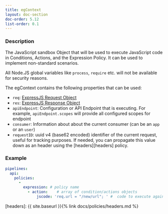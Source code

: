 ```yaml
---
title: egContext
layout: doc-section
doc-order: 5.12
list-order: 0.1
---
```


### Description

The JavaScript sandbox Object that will be used to execute JavaScript code in Conditions, Actions, and the Expression Policy. It can be used to implement non-standard scenarios.

All Node.JS global variables like `process`, `require` etc. will not be available for security reasons.

The egContext contains the following properties that can be used:

* `req`: [ExpressJS Request Object](https://expressjs.com/en/4x/api.html#req)
* `res`: [ExpressJS Response Object](https://expressjs.com/en/4x/api.html#res)
* `apiEndpoint`: Configuration or API Endpoint that is executing.
For example, `apiEndpoint.scopes` will provide all configured scopes for endpoint
* `consumer`: Information about about the current consumer (can be an `app` or an `user`)
* `requestID`: uuid v4 (base62 encoded) identifier of the current request, useful for tracking purposes. If needed, you
can propagate this value down as an header using the [headers][headers] policy.

### Example

```yml
pipelines:
  api:
    policies:
      -
        expression: # policy name
          - action:    # array of condition/actions objects
              jscode: 'req.url = "/new/url"; ' #  code to execute against EG Context
```
[headers]: {{ site.baseurl }}{% link docs/policies/headers.md %}
